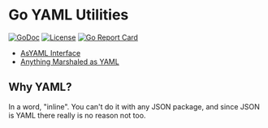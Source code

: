 # Go YAML Utilities

[![GoDoc](https://godoc.org/github.com/rwxrob/yaml?status.svg)](https://godoc.org/github.com/rwxrob/yaml)
[![License](https://img.shields.io/badge/license-Apache2-brightgreen.svg)](LICENSE)
[![Go Report
Card](https://goreportcard.com/badge/github.com/rwxrob/yaml)](https://goreportcard.com/report/github.com/rwxrob/yaml)

* [AsYAML Interface](yaml.go)
* [Anything Marshaled as YAML](yaml_test.go)

## Why YAML?

In a word, "inline". You can't do it with any JSON package, and since
JSON is YAML there really is no reason not too.
